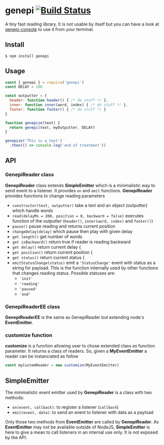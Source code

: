 # genepi [![Build Status](https://travis-ci.org/gliluaume/genepi.svg?branch=master)](https://travis-ci.org/gliluaume/genepi)
A tiny fast reading library. It is not usable by itself but you can have a look at [genepi-console](https://github.com/gliluaume/genepi-console) to use it from your terminal.

## Install
```
$ npm install genepi
```

## Usage
```js
const { genepi } = require('genepi')
const DELAY = 180

const outputter = {
  header: function header() { /* do stuff */ },
  inner: function inner(word, index) { /* do stuff */ },
  footer: function footer() { /* do stuff */ }
}

function genepize(text) {
  return genepi(text, myOutputter, DELAY)
}

genepize('This is a text')
  .then(() => console.log('end of treatment'))
```

## API
### GenepiReader class
__GenepiReader__ class extends __SimpleEmitter__ which is a minimalistic way to send event to a listener. It provides `on` and `emit` functions.
__GenepiReader__ provides functions to change reading parameters
 * `constructor(text, outputter)` take a text and an object (outputter) which handle words
 * `read(delayMs = 200, position = 0, backward = false)` executes function of the *outputter* (`header()`, `inner(word, index)` and `footer()`)
 * `pause()` pause reading and returns current position
 * `changeDelay(delay)` which pause then play with given delay
 * `get length()` get number of words
 * `get isBackward()` return true if reader is reading backward
 * `get delay()` return current delay {
 * `get position()` return current position {
 * `get status()` return current status {
 * `emitStatusChange(status)` emit a `'StatusChange'` event with status as a string for payload. This is the function internally used by other functions that changes reading status. Possible statuses are:
   * `'init'`
   * `'reading'`
   * `'paused'`
   * `'end'`

### GenepiReaderEE class
 __GenepiReaderEE__ is the same as GenepiReader but extending node's __EventEmitter__.


### customize function
 __customize__ is a function allowing user to chose extended class as function parameter. It returns a class of readers. So, given a __MyEventEmitter__ a reader can be instanciated as follow
```js
const myCustomReader = new customize(MyEventEmitter)
```

## SimpleEmitter
The minimalistic event emitter used by __GenepiReader__ is a class with two methods:
 * `on(event, callback)`: to register a listener (`callback`)
 * `emit(event, data)`: to send an event to listener with data as a payload

Only those two methods from __EventEmitter__ are called by __GenepiReader__. As __EventEmitter__ may not be available outside of NodeJS, __SimpleEmitter__ is here to give a mean to call listeners in an internal use only. It is not exposed by the API.
